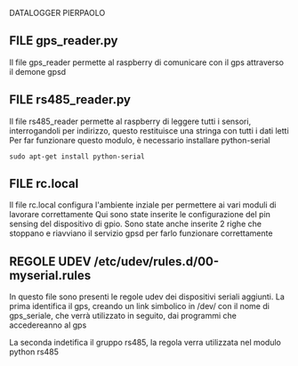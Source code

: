 DATALOGGER PIERPAOLO

## FILE gps_reader.py

Il file gps_reader permette al raspberry di comunicare con il gps attraverso il demone gpsd

## FILE rs485_reader.py

Il file rs485_reader permette al raspberry di leggere tutti i sensori, interrogandoli per indirizzo, questo restituisce una stringa con tutti i dati letti
Per far funzionare questo modulo, è necessario installare python-serial
	
	sudo apt-get install python-serial

## FILE rc.local

Il file rc.local configura l'ambiente inziale per permettere ai vari moduli di lavorare correttamente
Qui sono state inserite le configurazione del pin sensing del dispositivo di gpio.
Sono state anche inserite 2 righe che stoppano e riavviano il servizio gpsd per farlo funzionare correttamente

## REGOLE UDEV /etc/udev/rules.d/00-myserial.rules

In questo file sono presenti le regole udev dei dispositivi seriali aggiunti.
La prima identifica il gps, creando un link simbolico in /dev/ con il nome di gps_seriale, che verrà utilizzato in seguito, dai programmi che accedereanno al gps

La seconda indetifica il gruppo rs485, la regola verra utilizzata nel modulo python rs485
